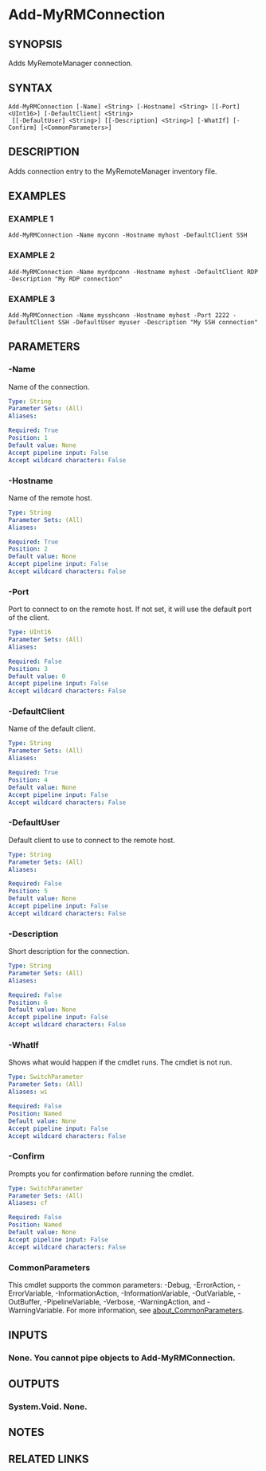 ﻿---
external help file: MyRemoteManager-help.xml
Module Name: MyRemoteManager
online version:
schema: 2.0.0
---

# Add-MyRMConnection

## SYNOPSIS
Adds MyRemoteManager connection.

## SYNTAX

```
Add-MyRMConnection [-Name] <String> [-Hostname] <String> [[-Port] <UInt16>] [-DefaultClient] <String>
 [[-DefaultUser] <String>] [[-Description] <String>] [-WhatIf] [-Confirm] [<CommonParameters>]
```

## DESCRIPTION
Adds connection entry to the MyRemoteManager inventory file.

## EXAMPLES

### EXAMPLE 1
```
Add-MyRMConnection -Name myconn -Hostname myhost -DefaultClient SSH
```

### EXAMPLE 2
```
Add-MyRMConnection -Name myrdpconn -Hostname myhost -DefaultClient RDP -Description "My RDP connection"
```

### EXAMPLE 3
```
Add-MyRMConnection -Name mysshconn -Hostname myhost -Port 2222 -DefaultClient SSH -DefaultUser myuser -Description "My SSH connection"
```

## PARAMETERS

### -Name
Name of the connection.

```yaml
Type: String
Parameter Sets: (All)
Aliases:

Required: True
Position: 1
Default value: None
Accept pipeline input: False
Accept wildcard characters: False
```

### -Hostname
Name of the remote host.

```yaml
Type: String
Parameter Sets: (All)
Aliases:

Required: True
Position: 2
Default value: None
Accept pipeline input: False
Accept wildcard characters: False
```

### -Port
Port to connect to on the remote host.
If not set, it will use the default port of the client.

```yaml
Type: UInt16
Parameter Sets: (All)
Aliases:

Required: False
Position: 3
Default value: 0
Accept pipeline input: False
Accept wildcard characters: False
```

### -DefaultClient
Name of the default client.

```yaml
Type: String
Parameter Sets: (All)
Aliases:

Required: True
Position: 4
Default value: None
Accept pipeline input: False
Accept wildcard characters: False
```

### -DefaultUser
Default client to use to connect to the remote host.

```yaml
Type: String
Parameter Sets: (All)
Aliases:

Required: False
Position: 5
Default value: None
Accept pipeline input: False
Accept wildcard characters: False
```

### -Description
Short description for the connection.

```yaml
Type: String
Parameter Sets: (All)
Aliases:

Required: False
Position: 6
Default value: None
Accept pipeline input: False
Accept wildcard characters: False
```

### -WhatIf
Shows what would happen if the cmdlet runs.
The cmdlet is not run.

```yaml
Type: SwitchParameter
Parameter Sets: (All)
Aliases: wi

Required: False
Position: Named
Default value: None
Accept pipeline input: False
Accept wildcard characters: False
```

### -Confirm
Prompts you for confirmation before running the cmdlet.

```yaml
Type: SwitchParameter
Parameter Sets: (All)
Aliases: cf

Required: False
Position: Named
Default value: None
Accept pipeline input: False
Accept wildcard characters: False
```

### CommonParameters
This cmdlet supports the common parameters: -Debug, -ErrorAction, -ErrorVariable, -InformationAction, -InformationVariable, -OutVariable, -OutBuffer, -PipelineVariable, -Verbose, -WarningAction, and -WarningVariable. For more information, see [about_CommonParameters](http://go.microsoft.com/fwlink/?LinkID=113216).

## INPUTS

### None. You cannot pipe objects to Add-MyRMConnection.
## OUTPUTS

### System.Void. None.
## NOTES

## RELATED LINKS
